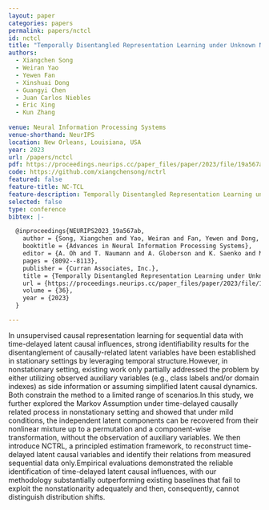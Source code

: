 ```yaml
---
layout: paper
categories: papers
permalink: papers/nctcl
id: nctcl
title: "Temporally Disentangled Representation Learning under Unknown Nonstationarity"
authors:
  - Xiangchen Song
  - Weiran Yao
  - Yewen Fan
  - Xinshuai Dong
  - Guangyi Chen
  - Juan Carlos Niebles
  - Eric Xing
  - Kun Zhang
  
venue: Neural Information Processing Systems
venue-shorthand: NeurIPS
location: New Orleans, Louisiana, USA
year: 2023
url: /papers/nctcl
pdf: https://proceedings.neurips.cc/paper_files/paper/2023/file/19a567abaec3990cb40d7a013556fecd-Paper-Conference.pdf
code: https://github.com/xiangchensong/nctrl
featured: false
feature-title: NC-TCL
feature-description: Temporally Disentangled Representation Learning under Unknown Nonstationarity
selected: false
type: conference
bibtex: |-

  @inproceedings{NEURIPS2023_19a567ab,
    author = {Song, Xiangchen and Yao, Weiran and Fan, Yewen and Dong, Xinshuai and Chen, Guangyi and Niebles, Juan Carlos and Xing, Eric and Zhang, Kun},
    booktitle = {Advances in Neural Information Processing Systems},
    editor = {A. Oh and T. Naumann and A. Globerson and K. Saenko and M. Hardt and S. Levine},
    pages = {8092--8113},
    publisher = {Curran Associates, Inc.},
    title = {Temporally Disentangled Representation Learning under Unknown Nonstationarity},
    url = {https://proceedings.neurips.cc/paper_files/paper/2023/file/19a567abaec3990cb40d7a013556fecd-Paper-Conference.pdf},
    volume = {36},
    year = {2023}
  }

---
```


In unsupervised causal representation learning for sequential data with time-delayed latent causal influences, strong identifiability results for the disentanglement of causally-related latent variables have been established in stationary settings by leveraging temporal structure.However, in nonstationary setting, existing work only partially addressed the problem by either utilizing observed auxiliary variables (e.g., class labels and/or domain indexes) as side information or assuming simplified latent causal dynamics. Both constrain the method to a limited range of scenarios.In this study, we further explored the Markov Assumption under time-delayed causally related process in nonstationary setting and showed that under mild conditions, the independent latent components can be recovered from their nonlinear mixture up to a permutation and a component-wise transformation, without the observation of auxiliary variables. We then introduce NCTRL, a principled estimation framework, to reconstruct time-delayed latent causal variables and identify their relations from measured sequential data only.Empirical evaluations demonstrated the reliable identification of time-delayed latent causal influences, with our methodology substantially outperforming existing baselines that fail to exploit the nonstationarity adequately and then, consequently, cannot distinguish distribution shifts.
